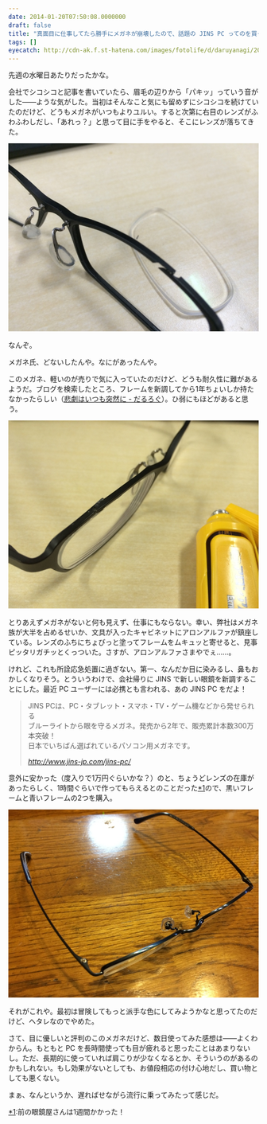 ```yaml
---
date: 2014-01-20T07:50:08.0000000
draft: false
title: "真面目に仕事してたら勝手にメガネが崩壊したので、話題の JINS PC ってのを買ってみたった"
tags: []
eyecatch: http://cdn-ak.f.st-hatena.com/images/fotolife/d/daruyanagi/20140114/20140114170836.jpg
---
```

<p>先週の水曜日あたりだったかな。</p><p>会社でシコシコと記事を書いていたら、眉毛の辺りから「パキッ」っていう音がした――ような気がした。当初はそんなこと気にも留めずにシコシコを続けていたのだけど、どうもメガネがいつもよりユルい。すると次第に右目のレンズがふわふわしだし、「あれっ？」と思って目に手をやると、そこにレンズが落ちてきた。</p><p><span itemscope itemtype="http://schema.org/Photograph"><img src="20140114170836.jpg" alt="f:id:daruyanagi:20140114170836j:plain" title="f:id:daruyanagi:20140114170836j:plain" class="hatena-fotolife" itemprop="image"></span></p><p>なんぞ。</p><p>メガネ氏、どないしたんや。なにがあったんや。</p><p>このメガネ、軽いのが売りで気に入っていたのだけど、どうも耐久性に難があるようだ。ブログを検索したところ、フレームを新調してから1年ちょいしか持たなかったらしい（<a href="https://blog.daruyanagi.jp/entry/2012/09/24/215346">&#x60B2;&#x5287;&#x306F;&#x3044;&#x3064;&#x3082;&#x7A81;&#x7136;&#x306B; - &#x3060;&#x308B;&#x308D;&#x3050;</a>）。ひ弱にもほどがあると思う。</p><p><span itemscope itemtype="http://schema.org/Photograph"><img src="20140114172334.jpg" alt="f:id:daruyanagi:20140114172334j:plain" title="f:id:daruyanagi:20140114172334j:plain" class="hatena-fotolife" itemprop="image"></span></p><p>とりあえずメガネがないと何も見えず、仕事にもならない。幸い、弊社はメガネ族が大半を占めるせいか、文具が入ったキャビネットにアロンアルファが鎮座している。レンズのふちにちょびっと塗ってフレームをムキュッと寄せると、見事ピッタリガチッとくっついた。さすが、アロンアルファさまやでぇ……。</p><p>けれど、これも所詮応急処置に過ぎない。第一、なんだか目に染みるし、鼻もおかしくなりそう。とういうわけで、会社帰りに JINS で新しい眼鏡を新調することにした。最近 PC ユーザーには必携とも言われる、あの JINS PC をだよ！</p>

<blockquote cite="http://www.jins-jp.com/jins-pc/">
<p>JINS PCは、PC・タブレット・スマホ・TV・ゲーム機などから発せられる<br />
ブルーライトから眼を守るメガネ。発売から2年で、販売累計本数300万本突破！<br />
日本でいちばん選ばれているパソコン用メガネです。</p>

<cite><a href="http://www.jins-jp.com/jins-pc/">http://www.jins-jp.com/jins-pc/</a></cite>
</blockquote>
<p>意外に安かった（度入りで1万円ぐらいかな？）のと、ちょうどレンズの在庫があったらしく、1時間ぐらいで作ってもらえるとのことだった<a href="#f-a4ab138f" name="fn-a4ab138f" title="前の眼鏡屋さんは1週間かかった！">*1</a>ので、黒いフレームと青いフレームの2つを購入。</p><p><span itemscope itemtype="http://schema.org/Photograph"><img src="20140115184123.jpg" alt="f:id:daruyanagi:20140115184123j:plain" title="f:id:daruyanagi:20140115184123j:plain" class="hatena-fotolife" itemprop="image"></span></p><p>それがこれや。最初は冒険してもっと派手な色にしてみようかなと思ってたのだけど、ヘタレなのでやめた。</p><p>さて、目に優しいと評判のこのメガネだけど、数日使ってみた感想は――よくわからん。もともと PC を長時間使っても目が疲れると思ったことはあまりないし。ただ、長期的に使っていれば肩こりが少なくなるとか、そういうのがあるのかもしれない。もし効果がないとしても、お値段相応の付け心地だし、買い物としても悪くない。</p><p>まぁ、なんというか、遅ればせながら流行に乗ってみたって感じだ。</p>
<div class="footnote">
<p class="footnote"><a href="#fn-a4ab138f" name="f-a4ab138f" class="footnote-number">*1</a><span class="footnote-delimiter">:</span><span class="footnote-text">前の眼鏡屋さんは1週間かかった！</span></p>
</div>